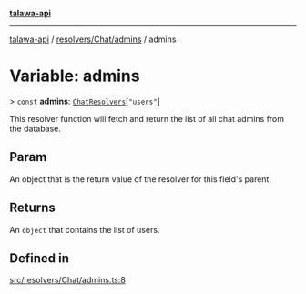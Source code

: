 [**talawa-api**](../../../../README.md)

***

[talawa-api](../../../../modules.md) / [resolvers/Chat/admins](../README.md) / admins

# Variable: admins

\> `const` **admins**: [`ChatResolvers`](../../../../types/generatedGraphQLTypes/type-aliases/ChatResolvers.md)\[`"users"`\]

This resolver function will fetch and return the list of all chat admins from the database.

## Param

An object that is the return value of the resolver for this field's parent.

## Returns

An `object` that contains the list of users.

## Defined in

[src/resolvers/Chat/admins.ts:8](https://github.com/PalisadoesFoundation/talawa-api/blob/039b0f127fb8caa46d57186ab4b3bb27fe150903/src/resolvers/Chat/admins.ts#L8)
